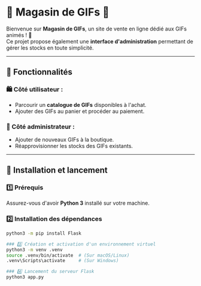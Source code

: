 # 🛒 Magasin de GIFs 🎉  

Bienvenue sur **Magasin de GIFs**, un site de vente en ligne dédié aux GIFs animés ! 🚀  
Ce projet propose également une **interface d'administration** permettant de gérer les stocks en toute simplicité.  

---

## 🎯 Fonctionnalités  

### 🛍️ Côté utilisateur :  
- Parcourir un **catalogue de GIFs** disponibles à l'achat.  
- Ajouter des GIFs au panier et procéder au paiement.  

### 🔧 Côté administrateur :  
- Ajouter de nouveaux GIFs à la boutique.  
- Réapprovisionner les stocks des GIFs existants.  

---

## 🚀 Installation et lancement  

### 1️⃣ Prérequis  
Assurez-vous d'avoir **Python 3** installé sur votre machine.  

### 2️⃣ Installation des dépendances  
```bash
python3 -m pip install Flask

### 3️⃣ Création et activation d'un environnement virtuel
python3 -m venv .venv
source .venv/bin/activate  # (Sur macOS/Linux)
.venv\Scripts\activate     # (Sur Windows)

### 4️⃣ Lancement du serveur Flask 
python3 app.py
